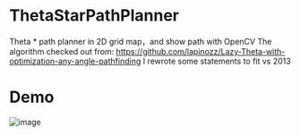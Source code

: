 # ThetaStarPathPlanner
Theta * path planner in 2D grid map，and show path with OpenCV
The algorithm checked out from: https://github.com/lapinozz/Lazy-Theta-with-optimization-any-angle-pathfinding
I rewrote some statements to fit vs 2013

# Demo
![image](https://github.com/JasonAxm/ThetaStarPathPlanner/blob/master/LazyThetaStar/demo.png)
